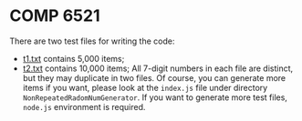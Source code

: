 # COMP 6521

There are two test files for writing the code:
- [t1.txt](NonRepeatedRadomNumGenerator/t1.txt) contains 5,000 items;
- [t2.txt](NonRepeatedRadomNumGenerator/t2.txt) contains 10,000 items;
  All 7-digit numbers in each file are distinct, but they may duplicate in two files.
  Of course, you can generate more items if you want, please look at the `index.js` file under directory `NonRepeatedRadomNumGenerator`. If you want to generate more test files, `node.js` environment is required.